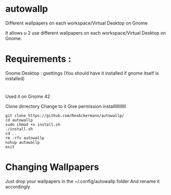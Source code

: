 # autowallp
Different wallpapers on each workspace/Virtual Desktop on Gnome



It allows u 2 use different wallpapers on each workspace/Virtual Desktop on Gnome.



# Requirements :
Gnome Desktop : gsettings (You should have it installed if gnome itself is installed)

#

Used it on Gnome 42



Clone dirrectory
Change to it
Give permission
installllllllllll


```
git clone https://github.com/RexAckermann/autowallp/
cd autowallp
sudo chmod +x install.sh
./install.sh
cd ..
rm -rfv autowallp
nohup autowallp
exit
```
# Changing Wallpapers

Just drop your wallpapers in the ~/.config/autowallp folder
And rename it accordingly
